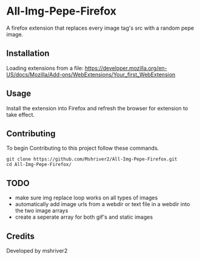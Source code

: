 # All-Img-Pepe-Firefox
A firefox extension that replaces every image tag's src with a random pepe image.

## Installation
Loading extensions from a file:
https://developer.mozilla.org/en-US/docs/Mozilla/Add-ons/WebExtensions/Your_first_WebExtension

## Usage
Install the extension into Firefox and refresh the browser for extension to take effect.

## Contributing
To begin Contributing to this project follow these commands.

```shell
git clone https://github.com/Mshriver2/All-Img-Pepe-Firefox.git
cd All-Img-Pepe-Firefox/
```

## TODO
* make sure img replace loop works on all types of images
* automatically add image urls from a webdir or text file in a webdir into the two image arrays
* create a seperate array for both gif's and static images

## Credits
Developed by mshriver2
